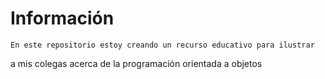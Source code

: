 # Información

	En este repositorio estoy creando un recurso educativo para ilustrar 
a mis colegas acerca de la programación orientada a objetos
